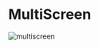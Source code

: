 # MultiScreen
![multiscreen](https://cloud.githubusercontent.com/assets/18667862/22170387/b28ab366-df31-11e6-9707-cd3fb0674e4f.png)
